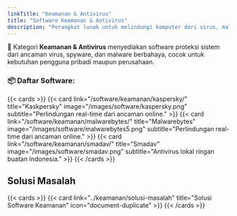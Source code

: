 ```yaml
---
linkTitle: "Keamanan & Antivirus"
title: "Software Keamanan & Antivirus"
description: "Perangkat lunak untuk melindungi komputer dari virus, malware, dan ancaman keamanan lainnya."
---
```


🔐 Kategori **Keamanan & Antivirus** menyediakan software proteksi sistem dari ancaman virus, spyware, dan malware berbahaya, cocok untuk kebutuhan pengguna pribadi maupun perusahaan.

<!--more-->

### 📦 Daftar Software:

{{< cards >}}
  {{< card link="/software/keamanan/kaspersky/" title="Kaskpersky" image="/images/software/kaspersky.png" subtitle="Perlindungan real-time dari ancaman online." >}}
  {{< card link="/software/keamanan/malwarebytes/" title="Malwarebytes" image="/images/software/malwarebytes5.png" subtitle="Perlindungan real-time dari ancaman online." >}}
  {{< card link="/software/keamanan/smadav/" title="Smadav" image="/images/software/smadav.png" subtitle="Antivirus lokal ringan buatan Indonesia." >}}
{{< /cards >}}

## Solusi Masalah

{{< cards >}}
  {{< card link="../keamanan/solusi-masalah" title="Solusi Software Keamanan" icon="document-duplicate" >}}
{{< /cards >}}